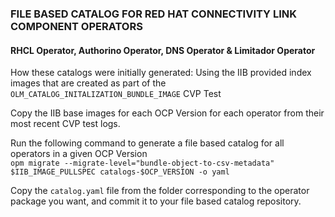 ### FILE BASED CATALOG FOR RED HAT CONNECTIVITY LINK COMPONENT OPERATORS
#### RHCL Operator, Authorino Operator, DNS Operator & Limitador Operator

How these catalogs were initially generated: 
Using the IIB provided index images that are created as part of the `OLM_CATALOG_INITALIZATION_BUNDLE_IMAGE` CVP Test

Copy the IIB base images for each OCP Version for each operator from their most recent CVP test logs.

Run the following command to generate a file based catalog for all operators in a given OCP Version \
```opm migrate --migrate-level="bundle-object-to-csv-metadata" $IIB_IMAGE_PULLSPEC catalogs-$OCP_VERSION -o yaml```

Copy the `catalog.yaml` file from the folder corresponding to the operator package you want, and commit it to your file based catalog repository.
